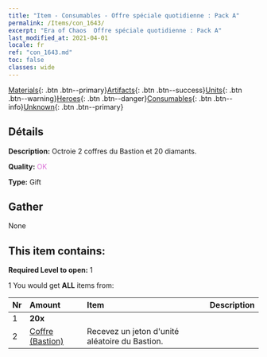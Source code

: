 ```yaml
---
title: "Item - Consumables - Offre spéciale quotidienne : Pack A"
permalink: /Items/con_1643/
excerpt: "Era of Chaos  Offre spéciale quotidienne : Pack A"
last_modified_at: 2021-04-01
locale: fr
ref: "con_1643.md"
toc: false
classes: wide
---
```

 [Materials](/fr/Items/){: .btn .btn--primary}[Artifacts](/fr/Items/Artifacts/){: .btn .btn--success}[Units](/fr/Items/Units/){: .btn .btn--warning}[Heroes](/fr/Items/Heroes/){: .btn .btn--danger}[Consumables](/fr/Items/Consumables/){: .btn .btn--info}[Unknown](/fr/Items/Unknown/){: .btn .btn--primary}

## Détails
 **Description:** Octroie 2 coffres du Bastion et 20 diamants.

 **Quality:** <span style="color: #DA70D6">OK</span>

 **Type:** Gift

## Gather

  None

## This item contains:

 **Required Level to open:** 1

 1 You would get **ALL** items  from:

  | Nr | Amount |     Item    | Description |
  |:---|:-------|:------------|:-----------:|
  | 1 |  **20x** | <i class="fas fa-gem"/> |  | 
  | 2 | [Coffre (Bastion)](/fr/Items/con_1272/) | Recevez un jeton d'unité aléatoire du Bastion. | 
